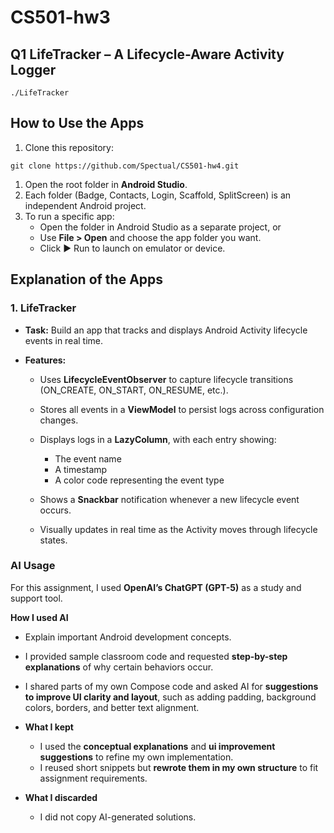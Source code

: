 # CS501-hw3

## Q1 LifeTracker – A Lifecycle-Aware Activity Logger

```
./LifeTracker
```

## **How to Use the Apps**

1. Clone this repository:

```
git clone https://github.com/Spectual/CS501-hw4.git
```

1. Open the root folder in **Android Studio**.
2. Each folder (Badge, Contacts, Login, Scaffold, SplitScreen) is an independent Android project.
3. To run a specific app:
   - Open the folder in Android Studio as a separate project, or
   - Use **File > Open** and choose the app folder you want.
   - Click ▶ Run to launch on emulator or device.

## **Explanation of the Apps**

### **1. LifeTracker**
- **Task:** Build an app that tracks and displays Android Activity lifecycle events in real time.

- **Features:**
  - Uses **LifecycleEventObserver** to capture lifecycle transitions (ON_CREATE, ON_START, ON_RESUME, etc.).
  - Stores all events in a **ViewModel** to persist logs across configuration changes.
  - Displays logs in a **LazyColumn**, with each entry showing:
    - The event name
    - A timestamp
    - A color code representing the event type

  - Shows a **Snackbar** notification whenever a new lifecycle event occurs.

  - Visually updates in real time as the Activity moves through lifecycle states.




### AI Usage

For this assignment, I used **OpenAI’s ChatGPT (GPT-5)** as a study and support tool.

**How I used AI**

- Explain important Android development concepts.
- I provided sample classroom code and requested **step-by-step explanations** of why certain behaviors occur.
- I shared parts of my own Compose code and asked AI for **suggestions to improve UI clarity and layout**, such as adding padding, background colors, borders, and better text alignment.



- **What I kept**

  

  - I used the **conceptual explanations** and **ui improvement suggestions** to refine my own implementation.
  - I reused short snippets but **rewrote them in my own structure** to fit assignment requirements.

  

- **What I discarded**

  

  - I did not copy AI-generated solutions.

  
